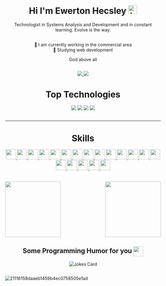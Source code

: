 ## <h1 align="center">Hi I'm Ewerton Hecsley <img src="https://user-images.githubusercontent.com/1303154/88677602-1635ba80-d120-11ea-84d8-d263ba5fc3c0.gif" width="28px" alt="hi"></h1>


<div align="center">Technologist in Systems Analysis and Development and in constant learning. Evolve is the way.  <br/><br/>


 🔭 I am currently working in the commercial area<br/>
 🌱 Studying web development

God above all
</div>

##

<div align="center"> 
  <a href="https://www.linkedin.com/in/ewerton-hecsley-8a613992?trk" target="_blank"> <img src="https://img.shields.io/badge/-LinkedIn-%230077B5?style=for-the-badge&logo=linkedin&logoColor=white" target="_blank"> </a>
  <a href="https://instagram.com/ewerton_hecsley" target="_blank"><img src="https://img.shields.io/badge/-Instagram-%23E4405F?style=for-the-badge&logo=instagram&logoColor=white" target="_blank"> </a>
</div>   



<h1 align="center"> Top Technologies </h1>



<div align="center">
  <img src="https://img.shields.io/badge/-Javascript-F0DB4F?style=for-the-badge&labelColor=black&logo=javascript&logoColor=F0DB4F&r" />
  <img src="https://img.shields.io/badge/-React-61DBFB?style=for-the-badge&labelColor=black&logo=react&logoColor=61DBFB" />
  <img src="https://img.shields.io/badge/-Typescript-007acc?style=for-the-badge&labelColor=black&logo=typescript&logoColor=007acc" />
  <img src="https://img.shields.io/badge/-Nodejs-3C873A?style=for-the-badge&labelColor=black&logo=node.js&logoColor=3C873A" />
</div>



<br>
<hr>

<div align="center">
<h1> Skills </h1>
<a href= https://github.com/?tab=repositories&q=&type=&language=html&sort= > <img width ='32px' height='32px' src ='https://raw.githubusercontent.com/rahulbanerjee26/githubAboutMeGenerator/main/icons/html.svg'> </a>
<a href= https://github.com/?tab=repositories&q=&type=&language=css&sort= > <img width ='32px' height='32px' src ='https://raw.githubusercontent.com/rahulbanerjee26/githubAboutMeGenerator/main/icons/css.svg'> </a>
<a href= https://github.com/?tab=repositories&q=&type=&language=tailwind&sort= > <img width ='32px' height='32px' src ='https://raw.githubusercontent.com/rahulbanerjee26/githubAboutMeGenerator/main/icons/tailwind.svg'> </a>
<a href= https://github.com/?tab=repositories&q=&type=&language=bootstrap&sort= > <img width ='32px' height='32px' src ='https://raw.githubusercontent.com/rahulbanerjee26/githubAboutMeGenerator/main/icons/bootstrap.svg'> </a>
<a href= https://github.com/?tab=repositories&q=&type=&language=bash&sort= > <img width ='32px' height='32px' src ='https://raw.githubusercontent.com/rahulbanerjee26/githubAboutMeGenerator/main/icons/bash.svg'> </a>
<a href= https://github.com/?tab=repositories&q=&type=&language=linux&sort= > <img width ='32px' height='32px' src ='https://raw.githubusercontent.com/rahulbanerjee26/githubAboutMeGenerator/main/icons/linux.svg'> </a>
<a href= https://github.com/?tab=repositories&q=&type=&language=docker&sort= > <img width ='32px' height='32px' src ='https://raw.githubusercontent.com/rahulbanerjee26/githubAboutMeGenerator/main/icons/docker.svg'> </a>
<a href= https://github.com/?tab=repositories&q=&type=&language=express&sort= > <img width ='32px' height='32px' src ='https://raw.githubusercontent.com/rahulbanerjee26/githubAboutMeGenerator/main/icons/express.svg'> </a>
<a href= https://github.com/?tab=repositories&q=&type=&language=figma&sort= > <img width ='32px' height='32px' src ='https://raw.githubusercontent.com/rahulbanerjee26/githubAboutMeGenerator/main/icons/figma.svg'> </a>
<a href= https://github.com/?tab=repositories&q=&type=&language=git&sort= > <img width ='32px' height='32px' src ='https://raw.githubusercontent.com/rahulbanerjee26/githubAboutMeGenerator/main/icons/git.svg'> </a>
<a href= https://github.com/?tab=repositories&q=&type=&language=github&sort= > <img width ='32px' height='32px' src ='https://raw.githubusercontent.com/rahulbanerjee26/githubAboutMeGenerator/main/icons/github.svg'> </a>
<a href= https://github.com/?tab=repositories&q=&type=&language=heroku&sort= > <img width ='32px' height='32px' src ='https://raw.githubusercontent.com/rahulbanerjee26/githubAboutMeGenerator/main/icons/heroku.svg'> </a>
<a href= https://github.com/?tab=repositories&q=&type=&language=jest&sort= > <img width ='32px' height='32px' src ='https://raw.githubusercontent.com/rahulbanerjee26/githubAboutMeGenerator/main/icons/jest.svg'> </a>
<a href= https://github.com/?tab=repositories&q=&type=&language=mocha&sort= > <img width ='32px' height='32px' src ='https://raw.githubusercontent.com/rahulbanerjee26/githubAboutMeGenerator/main/icons/mocha.svg'> </a>
<a href= https://github.com/?tab=repositories&q=&type=&language=mysql&sort= > <img width ='32px' height='32px' src ='https://raw.githubusercontent.com/rahulbanerjee26/githubAboutMeGenerator/main/icons/mysql.svg'> </a>
<a href= https://github.com/?tab=repositories&q=&type=&language=mongodb&sort= > <img width ='32px' height='32px' src ='https://raw.githubusercontent.com/rahulbanerjee26/githubAboutMeGenerator/main/icons/mongodb.svg'> </a>
<a href= https://github.com/?tab=repositories&q=&type=&language=mariadb&sort= > <img width ='32px' height='32px' src ='https://raw.githubusercontent.com/rahulbanerjee26/githubAboutMeGenerator/main/icons/mariadb.svg'> </a>
<a href= https://github.com/?tab=repositories&q=&type=&language=redux&sort= > <img width ='32px' height='32px' src ='https://raw.githubusercontent.com/rahulbanerjee26/githubAboutMeGenerator/main/icons/redux.svg'> </a>
<a href= https://github.com/?tab=repositories&q=&type=&language=reddit&sort= > <img width ='32px' height='32px' src ='https://raw.githubusercontent.com/rahulbanerjee26/githubAboutMeGenerator/main/icons/reddit.svg'> </a>
</div>

<br>
<br>

<div align="center"
<div style="display: flex; justify-content: space-between;">
  <a href="https://github.com/EwertonHecsley">
    <img height="180em" src="https://github-readme-stats.vercel.app/api?username=EwertonHecsley&show_icons=true&theme=dark&include_all_commits=true&count_private=true" style="margin-right: 10px;"/>
  </a>
  <a href="https://github.com/EwertonHecsley">
    <img height="180em" src="https://github-readme-stats.vercel.app/api/top-langs/?username=EwertonHecsley&layout=compact&langs_count=7&theme=dark" style="margin-left: 10px;"/>
  </a>
</div>
</div>


<div align="center">
<h2> Some Programming Humor for you <img align ='center' src='https://raw.githubusercontent.com/rahulbanerjee26/githubProfileReadmeGenerator/main/gifs/winkFace.gif' width = '32px' height= '32px'></h2>

![Jokes Card](https://readme-jokes.vercel.app/api?theme=default)
</div>


##



![21116158daaeb1459b4ec0758505e1ad](https://user-images.githubusercontent.com/114318366/218260732-397e3bfc-9bd9-4eb8-bf31-3428b29c349a.gif)
